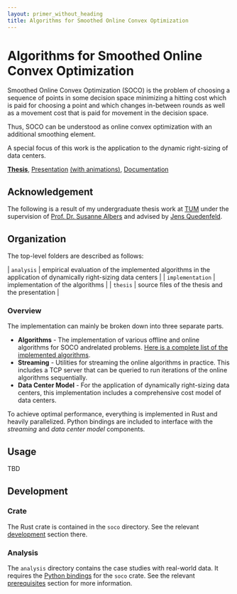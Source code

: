 ```yaml
---
layout: primer_without_heading
title: Algorithms for Smoothed Online Convex Optimization
---
```


# Algorithms for Smoothed Online Convex Optimization

Smoothed Online Convex Optimization (SOCO) is the problem of choosing a sequence of points in some decision space minimizing a hitting cost which is paid for choosing a point and which changes in-between rounds as well as a movement cost that is paid for movement in the decision space.

Thus, SOCO can be understood as online convex optimization with an additional smoothing element.

A special focus of this work is the application to the dynamic right-sizing of data centers.

[**Thesis**](https://jonhue.github.io/soco/main.pdf), [Presentation](https://jonhue.github.io/soco/handout.pdf) [(with animations)](https://jonhue.github.io/soco/slides.pdf), [Documentation](https://jonhue.github.io/soco/doc/soco)

## Acknowledgement

The following is a result of my undergraduate thesis work at [TUM](https://www.tum.de/en/) under the supervision of [Prof. Dr. Susanne Albers](https://www.professoren.tum.de/en/albers-susanne) and advised by [Jens Quedenfeld](http://www14.in.tum.de/personen/quedenfeld/index.html.en).

## Organization

The top-level folders are described as follows:

| `analysis`       | empirical evaluation of the implemented algorithms in the application of dynamically right-sizing data centers |
| `implementation` | implementation of the algorithms |
| `thesis`         | source files of the thesis and the presentation |

### Overview

The implementation can mainly be broken down into three separate parts.

* **Algorithms** - The implementation of various offline and online algorithms for SOCO andrelated problems. [Here is a complete list of the implemented algorithms](https://jonhue.github.io/soco/algorithms).
* **Streaming** - Utilities for streaming the online algorithms in practice. This includes a TCP server that can be queried to run iterations of the online algorithms sequentially.
* **Data Center Model** - For the application of dynamically right-sizing data centers, this implementation includes a comprehensive cost model of data centers.

To achieve optimal performance, everything is implemented in Rust and heavily parallelized. Python bindings are included to interface with the _streaming_ and _data center model_ components.

## Usage

TBD

## Development

### Crate

The Rust crate is contained in the `soco` directory. See the relevant [development](soco#development) section there.

### Analysis

The `analysis` directory contains the case studies with real-world data. It requires the [Python bindings](soco#python-bindings) for the `soco` crate.
See the relevant [prerequisites](analysis#prerequisites) section for more information.
